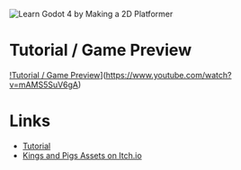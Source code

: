 ![Learn Godot 4 by Making a 2D Platformer](https://media.dev.to/cdn-cgi/image/width=1000,height=420,fit=cover,gravity=auto,format=auto/https%3A%2F%2Fdev-to-uploads.s3.amazonaws.com%2Fuploads%2Farticles%2Fm0k2a0w9drf1ofivqhv4.png)

# Tutorial / Game Preview
[!Tutorial / Game Preview](https://img.youtube.com/vi/mAMS5SuV6gA/0.jpg)](https://www.youtube.com/watch?v=mAMS5SuV6gA)

# Links
- [Tutorial]( https://dev.to/christinec_dev/learn-godot-4-by-making-a-2d-platformer-part-1-project-editor-overview-1ap4)
- [Kings and Pigs Assets on Itch.io]( https://pixelfrog-assets.itch.io/kings-and-pigs)

